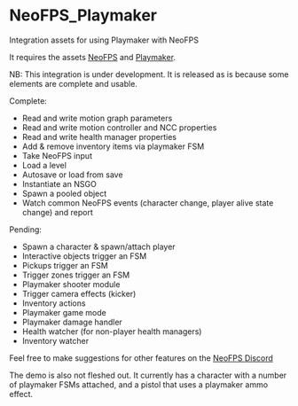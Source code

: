 # NeoFPS_Playmaker
Integration assets for using Playmaker with NeoFPS

It requires the assets [NeoFPS](https://assetstore.unity.com/packages/templates/systems/neofps-150179?aid=1011l58Ft) and [Playmaker](https://assetstore.unity.com/packages/tools/visual-scripting/playmaker-368?aid=1011l58Ft).

NB: This integration is under development. It is released as is because some elements are complete and usable.

Complete:
- Read and write motion graph parameters
- Read and write motion controller and NCC properties
- Read and write health manager properties
- Add & remove inventory items via playmaker FSM
- Take NeoFPS input
- Load a level
- Autosave or load from save
- Instantiate an NSGO
- Spawn a pooled object
- Watch common NeoFPS events (character change, player alive state change) and report

Pending:
- Spawn a character & spawn/attach player
- Interactive objects trigger an FSM
- Pickups trigger an FSM
- Trigger zones trigger an FSM
- Playmaker shooter module
- Trigger camera effects (kicker)
- Inventory actions
- Playmaker game mode
- Playmaker damage handler
- Health watcher (for non-player health managers)
- Inventory watcher

Feel free to make suggestions for other features on the [NeoFPS Discord](https://discord.neofps.com) 

The demo is also not fleshed out. It currently has a character with a number of playmaker FSMs attached, and a pistol that uses a playmaker ammo effect.
